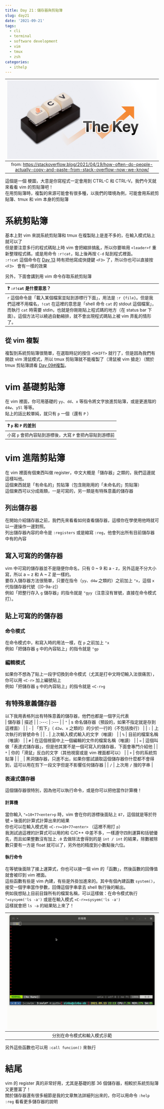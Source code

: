 ```yaml
---
title: Day 21：儲存器與剪貼簿
slug: day21
date: '2021-09-21'
tags:
  - cli
  - terminal
  - software development
  - vim
  - tmux
  - zsh
categories:
  - ithelp
---
```


|                     ![stackoverflow meme](/images/ithelp/pure-CLI-IDE/day21/stackoverflow-meme.png)                      |
| :----------------------------------------------------------------------------------------------------------------------: |
| from: https://stackoverflow.blog/2021/04/19/how-often-do-people-actually-copy-and-paste-from-stack-overflow-now-we-know/ |

這個是一個 梗圖，大意是你寫程式一定會用到 CTRL-C 和 CTRL-V。我們今天就來看看 vim 的剪貼簿吧！  
在用剪貼簿時，複製的來源可能會有很多種，以我們的環境為例，可能會用系統剪貼簿、tmux 和 vim 本身的剪貼簿

# 系統剪貼簿

基本上對 vim 來說系統剪貼簿和 tmux 在複製貼上是差不多的，在輸入模式貼上就可以了  
但是要注意多行的程式碼貼上時 vim 會把縮排搞亂，所以你要嘛用 `<leader>f` 重新整理程式碼，或是用命令 `:r!cat`，貼上後再按 `C-d` 貼到程式裡面。  
`:r!cat` 這個命令在 [Day 13](../day13) 時有把他寫成快捷鍵 `<F3>` 了，所以你也可以直接按 `<F3> ` 會有一樣的效果

另外，下面會講到用 vim 命令存取系統剪貼簿

| ❓ `:r!cat` 是什麼意思？                                                                                                                                                                                                                                                                                   |
| :--------------------------------------------------------------------------------------------------------------------------------------------------------------------------------------------------------------------------------------------------------------------------------------------------------- |
| `r` 這個命令是「載入某個檔案並貼到游標行下面」，用法是 `:r {file}`。但是我們這裡不用檔名，`!cat` 在這裡的意思是「shell 命令 `cat` 的 stdout 這個檔案」，而執行 `cat` 時需要 stdin，也就是你剛剛貼上程式碼的地方（在 status bar 下面）。這個方法可以繞過自動縮排，就不會出現程式碼貼上被 vim 弄亂的情形了。 |

## 從 vim 複製

複製到系統剪貼簿很簡單，在選取時記的按住 `<SHIFT>` 就行了，但是因為我們有開啟 vim 滑鼠模式，所以 tmux 剪貼簿就不能複製了（滑鼠被 vim 搶走）（關於 tmux 剪貼簿請看 [Day 09#複製](../day09#複製)。

# vim 基礎剪貼簿

在 vim 裡面，你可用基礎的 `yy`、`dd`、`x` 等指令將文字放進剪貼簿，或是更進階的 `d4w`、`y5l` 等等。  
貼上的話比較單純，就只有 `p` 一個（還有 `P` ）

| ❓ `p` 和 `P` 的差別                                     |
| :------------------------------------------------------- |
| 小寫 `p` 會把內容貼到游標後，大寫 `P` 會把內容貼到游標前 |

# vim 進階剪貼簿

在 vim 裡面有個東西叫做 register，中文大概是「儲存器」之類的，我們這邊就這樣叫他。  
這個東西就是「有命名的」剪貼簿（包含剛剛用的「未命名的」剪貼簿）  
這個東西可以分成兩類，一是可寫的，另一類是有特殊意義的儲存器

## 列出儲存器

在開始介紹儲存器之前，我們先來看看如何查看儲存器，這樣你在學使用他時就可以一邊操作一邊對照。  
列出儲存器內容的命令是 `:registers` 或是縮寫 `:reg`，他會列出所有目前儲存器中有的內容

## 寫入可寫的的儲存器

vim 中可寫的儲存器並不是隨便你命名，只有 0 ~ 9 和 a - z，另外這是不分大小寫，所以 a ~ z 和 A ~ Z 是一樣的。  
要存入儲存器方法很簡單，只要在指令（`yy`、`d4w` 之類的）之前加上 `"x`，這個 `x` 代指儲存器代號（[0-9a-z]）  
例如「把整行存入 `g` 儲存器」的指令就是 `"gyy`（注意沒有冒號，直接在命令模式打）。

## 貼上可寫的的儲存器

### 命令模式

在命令模式中，和寫入時的用法一樣，在 `p` 之前加上 `"x`  
例如「把儲存器 `g` 中的內容貼上」的指令就是 `"gp`

### 編輯模式

如果你不想為了貼上一段字切換到命令模式（尤其是打中文時切輸入法很痛苦），你可以用 `<C-r>` 加上編號貼上  
例如「把儲存器 `g` 中的內容貼上」的指令就是 `<C-r>g`

## 有特殊意義儲存器

以下我用表格列出有特殊意義的儲存器，他們也都是一個字元代表  
| 儲存器 | 描述 |
| :---: | :--- |
| `"` | s 命名儲存器（預設的，如果不指定就是存到這裡面） |
| `-` | 「剪下」（ `d2w`、`x` 之類的）的少於一行的（不包括換行） |
| `:` | 上次執行的冒號命令 |
| `.` | 上次輸入模式輸入的文字（唯讀） |
| `%` | 目前的檔案名稱（唯讀） |
| `#` | 在這個視窗中上一個編輯的文件的檔案名稱（唯讀） |
| `=` | 這個叫做「表達式儲存器」，但是他其實不是一個可寫入的儲存器，下面會專門介紹他 |
| `*` | 你的「滑鼠」反白的文字（其他視窗或是 vim 裡面都可以） |
| `+` | 你的系統剪貼簿 |
| `_` | 黑洞儲存器，只進不出，如果你嘗試讀取這個儲存器你什麼都不會得到，這可以用在剪下一段文字但是不影響任何儲存器 |
| `/` | 上次用 `/` 搜的字串 |

### 表達式儲存器

這個儲存器很特別，因為他可以執行命令，或是你可以把他當作計算機！

#### 計算機

當你輸入 `"=10+77<enter>p` 時，vim 會在你的游標後面貼上 `87`，這個就是等於符號 `=` 後面的計算式計算出來的結果  
你也可以在輸入模式用 `<C-r>=10+77<enter>` （這裡不用打 `p`）  
我測試過這裡的計算式可以用的和 C/C++ 中差不多，一樣遵守四則運算和括號優先，而且如果整數沒有加上 `.0` 去做除法會得到的是 `int / int` 的結果，除數被除數只要有一方是 float 就可以了，另外他的精度到小數點後六位。

#### 執行命令

在等號後面除了接上運算式，你也可以接一個 vim 的「函數」，然後函數的回傳值就會被印到 vim 裡面。  
這些函數有些是 vim 內建，有些是外掛加進來的。其中有個內建函數 `system()`，接受一個字串當作參數，回傳這個字串拿去 shell 執行後的輸出。  
例如我想貼上目前目錄所有的檔案名稱，可以這樣做：在命令模式執行 `"=sysyem('ls -a')` 或是在輸入模式 `<C-r>=sysyem('ls -a')`  
這樣就會把 `ls -a` 的結果貼上來了！

| ![vim expression register](/images/ithelp/pure-CLI-IDE/day21/vim-expression-reg.gif) |
| :----------------------------------------------------------------------------------: |
|                             分別在命令模式和輸入模式示範                             |

另外這些函數也可以用 `:call funcion()` 來執行

# 結尾

vim 的 register 真的非常好用，尤其是基礎的那 36 個儲存器，相較於系統剪貼簿又更豐富了！  
關於儲存器還有很多細節是我的文章無法詳細列出來的，你可以用命令 `:help :reg` 看看更多儲存器的說明
